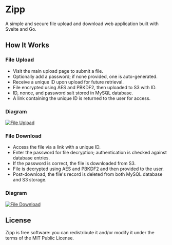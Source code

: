 # Zipp
 A simple and secure file upload and download web application built with Svelte and Go. 

## How It Works
### File Upload
- Visit the main upload page to submit a file.
- Optionally add a password; if none provided, one is auto-generated.
- Receive a unique ID upon upload for future retrieval.
- File encrypted using AES and PBKDF2, then uploaded to S3 with ID.
- ID, nonce, and password salt stored in MySQL database.
- A link containing the unique ID is returned to the user for access.
### Diagram
[![File Upload](https://app.eraser.io/workspace/AVKbr29QKlgqH6a7YsCd/preview?elements=9rWSIsSbwoWs-0VMYQYBwQ&type=embed)](https://app.eraser.io/workspace/AVKbr29QKlgqH6a7YsCd?elements=9rWSIsSbwoWs-0VMYQYBwQ)

### File Download
- Access the file via a link with a unique ID.
- Enter the password for file decryption; authentication is checked against database entries.
- If the password is correct, the file is downloaded from S3.
- File is decrypted using AES and PBKDF2 and then provided to the user.
- Post-download, the file's record is deleted from both MySQL database and S3 storage. 

### Diagram
[![File Download](https://app.eraser.io/workspace/AVKbr29QKlgqH6a7YsCd/preview?elements=es5yt7geSqpiH4TxXDWhrg&type=embed)](https://app.eraser.io/workspace/AVKbr29QKlgqH6a7YsCd?elements=es5yt7geSqpiH4TxXDWhrg)

## License
Zipp is free software: you can redistribute it and/or modify it under the terms of the MIT Public License.

